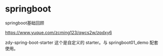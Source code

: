 # springboot
springboot基础回顾

https://www.yuque.com/zcming123/qwcs2w/zpdxy6

zdy-spring-boot-starter  这个是自定义的 starter。与 springboot01_demo 配套使用。
